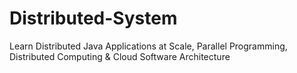 # Distributed-System
Learn Distributed Java Applications at Scale, Parallel Programming, Distributed Computing &amp; Cloud Software Architecture
